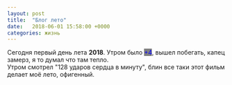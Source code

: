 ```yaml
---
layout: post
title:  "Блог лето"
date:   2018-06-01 15:58:00 +0000
categories: жизнь
---
```

 Сегодня первый день лета <strong>2018</strong>. Утром было <span style="color:blue; background-color:grey">+4</span>, вышел побегать, капец замерз, я то думал что там тепло.<br/>
 Утром смотрел "128 ударов сердца в минуту", блин все таки этот фильм делает моё лето, офигенный.

  <br/>
  <br/>
 <br/>
  <br/>
 <br/>
  <br/>
 <br/>
  <br/>
 <br/>
  <br/>

